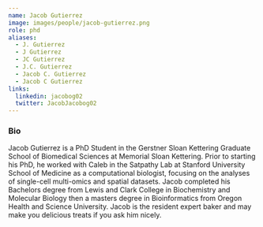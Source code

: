 ```yaml
---
name: Jacob Gutierrez
image: images/people/jacob-gutierrez.png
role: phd
aliases:
  - J. Gutierrez
  - J Gutierrez
  - JC Gutierrez
  - J.C. Gutierrez
  - Jacob C. Gutierrez
  - Jacob C Gutierrez
links:
  linkedin: jacobog02
  twitter: JacobJacobog02
---
```


### Bio
Jacob Gutierrez is a PhD Student in the Gerstner Sloan Kettering Graduate School of Biomedical 
Sciences at Memorial Sloan Kettering. Prior to starting his PhD, he worked with Caleb in the
Satpathy Lab at Stanford University School of Medicine as a computational biologist, focusing
on the analyses of single-cell multi-omics and spatial datasets. Jacob completed his Bachelors
degree from Lewis and Clark College in Biochemistry and Molecular Biology then a masters degree
in Bioinformatics from Oregon Health and Science University. Jacob is the resident expert baker
and may make you delicious treats if you ask him nicely. 